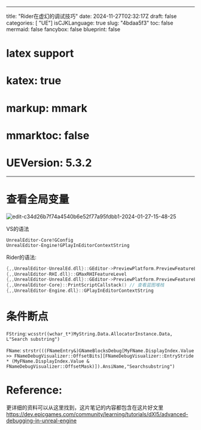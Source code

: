 
---
title: "Rider在虚幻的调试技巧"
date: 2024-11-27T02:32:17Z
draft: false 
categories: [ "UE"]
isCJKLanguage: true
slug: "4bdaa5f3"
toc: false
mermaid: false
fancybox: false
blueprint: false
# latex support
# katex: true
# markup: mmark
# mmarktoc: false 
# UEVersion: 5.3.2 
---

# 查看全局变量

![edit-c34d26b7f74a4540b6e52f77a95fdbb1-2024-01-27-15-48-25](https://img.blurredcode.com/img/edit-c34d26b7f74a4540b6e52f77a95fdbb1-2024-01-27-15-48-25.png?x-oss-process=style/compress)

VS的语法


```
UnrealEditor-Core!GConfig
UnrealEditor-Engine!GPlayInEditorContextString
```


Rider的语法:

```cpp
{,,UnrealEditor-UnrealEd.dll}::GEditor->PreviewPlatform.PreviewFeatureLevel
{,,UnrealEditor-RHI.dll}::GMaxRHIFeatureLevel
{,,UnrealEditor-UnrealEd.dll}::GEditor->PreviewPlatform.PreviewFeatureLevel
{,,UnrealEditor-Core}::PrintScriptCallstack() // 查看蓝图堆栈
{,,UnrealEditor-Engine.dll}::GPlayInEditorContextString
```

# 条件断点


`FString`:  ` wcsstr((wchar_t*)MyString.Data.AllocatorInstance.Data, L"Search substring") `

`FName`:  `strstr(((FNameEntry&)GNameBlocksDebug[MyFName.DisplayIndex.Value >> FNameDebugVisualizer::OffsetBits][FNameDebugVisualizer::EntryStride * (MyFName.DisplayIndex.Value & FNameDebugVisualizer::OffsetMask)]).AnsiName,"Searchsubstring")`


# Reference:

更详细的资料可以从这里找到，这片笔记的内容都包含在这片好文里
https://dev.epicgames.com/community/learning/tutorials/dXl5/advanced-debugging-in-unreal-engine